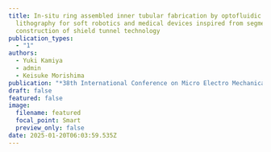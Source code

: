 ```yaml
---
title: In-situ ring assembled inner tubular fabrication by optofluidic maskless
  lithography for soft robotics and medical devices inspired from segment
  construction of shield tunnel technology
publication_types:
  - "1"
authors:
  - Yuki Kamiya
  - admin
  - Keisuke Morishima
publication: "*38th International Conference on Micro Electro Mechanical Systems (MEMS)*"
draft: false
featured: false
image:
  filename: featured
  focal_point: Smart
  preview_only: false
date: 2025-01-20T06:03:59.535Z
---
```

